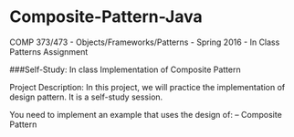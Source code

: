 # Composite-Pattern-Java
COMP 373/473 - Objects/Frameworks/Patterns - Spring 2016 - In Class Patterns Assignment

###Self-Study: In class Implementation of Composite Pattern

Project Description:
In this project, we will practice the implementation of design pattern.  It is a self-study session.

You need to implement an example that uses the design of:
–	Composite Pattern
